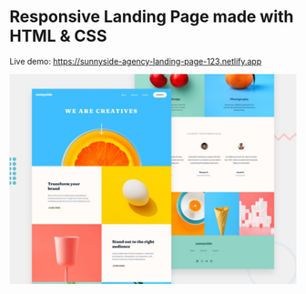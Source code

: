 # Responsive Landing Page made with HTML & CSS

Live demo: https://sunnyside-agency-landing-page-123.netlify.app

![Design preview for the Sunnyside agency landing page coding challenge](./design/desktop-preview.jpg)


